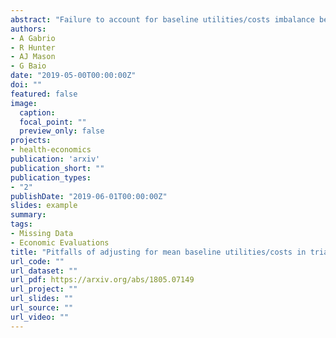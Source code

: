 ```yaml
---
abstract: "Failure to account for baseline utilities/costs imbalance between treatment groups in cost-effectiveness analyses can result in biased estimates and mislead the decision making process. The currently recommended adjustment approach is linear regression, with estimates that are typically evaluated at the mean of the baseline utilities/costs. However, a problem arises whenever there are some missing follow-up values and the evaluation is restricted to the complete cases. Should the mean of the complete cases or the available cases baseline utilities/costs be used in generating the adjusted estimates? To our knowledge there is no current guideline about this choice in the literature, with standard software implementations often implicitly selecting one of the methods. We use two trials as motivating examples to show that the two approaches can lead to substantially different conclusions for healthcare decision making and that standard approaches which automatically resort to complete case analysis are potentially dangerous and biased. Analysts should therefore consider methods that can explicitly incorporate missing data assumptions and assess the robustness of the results to a range of plausible alternatives."
authors:
- A Gabrio
- R Hunter
- AJ Mason
- G Baio
date: "2019-05-00T00:00:00Z"
doi: ""
featured: false
image:
  caption: 
  focal_point: ""
  preview_only: false
projects: 
- health-economics
publication: 'arxiv'
publication_short: ""
publication_types:
- "2"
publishDate: "2019-06-01T00:00:00Z"
slides: example
summary: 
tags:
- Missing Data
- Economic Evaluations
title: "Pitfalls of adjusting for mean baseline utilities/costs in trial-based cost-effectiveness analysis with missing data"
url_code: ""
url_dataset: ""
url_pdf: https://arxiv.org/abs/1805.07149
url_project: ""
url_slides: ""
url_source: ""
url_video: ""
---
```



